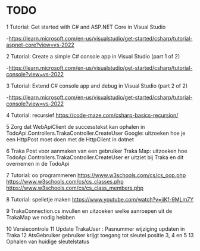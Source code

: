 # TODO
1 Tutorial: Get started with C# and ASP.NET Core in Visual Studio  

-https://learn.microsoft.com/en-us/visualstudio/get-started/csharp/tutorial-aspnet-core?view=vs-2022

2 Tutorial: Create a simple C# console app in Visual Studio (part 1 of 2)

-https://learn.microsoft.com/en-us/visualstudio/get-started/csharp/tutorial-console?view=vs-2022

3 Tutorial: Extend C# console app and debug in Visual Studio (part 2 of 2)

-https://learn.microsoft.com/en-us/visualstudio/get-started/csharp/tutorial-console?view=vs-2022

4 Tutorial: recursief
https://code-maze.com/csharp-basics-recursion/

5 Zorg dat WebApiClient de successtekst kan ophalen in TodoApi.Controllers.TrakaController.CreateUser
Google: uitzoeken hoe je een HttpPost moet doen met de HttpClient in dotnet

6 Traka Post voor aanmaken van een gebruiker
Traka Map: uitzoeken hoe TodoApi.Controllers.TrakaController.CreateUser er uitziet bij Traka en dit overnemen in de TodoApi

7 Tutorial: oo programmeren
https://www.w3schools.com/cs/cs_oop.php
https://www.w3schools.com/cs/cs_classes.php
https://www.w3schools.com/cs/cs_class_members.php

8 Tutorial: spelletje maken
https://www.youtube.com/watch?v=jiKf-9MLm7Y

9 TrakaConnection.cs invullen en uitzoeken welke aanroepen uit de TrakaMap we nodig hebben

10 Versiecontrole
11 Update TrakaUser : Pasnummer wijziging updaten in Traka
12 AtsGebruiker gebruiker krijgt toegang tot sleutel positie 3, 4 en 5
13 Ophalen van huidige sleutelstatus